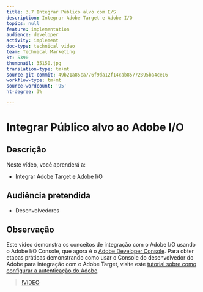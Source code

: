```yaml
---
title: 3.7 Integrar Público alvo com E/S
description: Integrar Adobe Target e Adobe I/O
topics: null
feature: implementation
audience: developer
activity: implement
doc-type: technical video
team: Technical Marketing
kt: 5390
thumbnail: 35150.jpg
translation-type: tm+mt
source-git-commit: 49b21a85ca776f9da12f14cab85772395ba4ce16
workflow-type: tm+mt
source-wordcount: '95'
ht-degree: 3%

---
```



# Integrar Público alvo ao Adobe I/O

## Descrição

Neste vídeo, você aprenderá a:

* Integrar Adobe Target e Adobe I/O

## Audiência pretendida

* Desenvolvedores

## Observação

Este vídeo demonstra os conceitos de integração com o Adobe I/O usando o Adobe I/O Console, que agora é o [Adobe Developer Console](https://console.adobe.io/home). Para obter etapas práticas demonstrando como usar o Console do desenvolvedor do Adobe para integração com o Adobe Target, visite este [tutorial sobre como configurar a autenticação do Adobe](https://docs.adobe.com/content/help/en/target-learn/tutorials/apis/configure-io-target-integration.html#tutorials).

>[!VIDEO](https://video.tv.adobe.com/v/35150/?quality=12)


